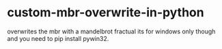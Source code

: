 # custom-mbr-overwrite-in-python
overwrites the mbr with a mandelbrot fractual its for windows only though and you need to pip install pywin32.
